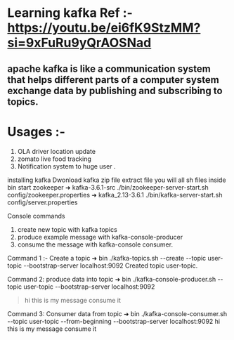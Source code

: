 # Learning kafka Ref :- https://youtu.be/ei6fK9StzMM?si=9xFuRu9yQrAOSNad
## apache kafka is like a communication system that helps different parts of a computer system exchange data by publishing and subscribing to topics.
# Usages :- 
1. OLA driver location update 
2. zomato live  food tracking 
3. Notification system to huge user . 




installing kafka 
Dwonload kafka zip file 
extract file
you will all sh files inside bin 
start zookeeper 
➜  kafka-3.6.1-src ./bin/zookeeper-server-start.sh config/zookeeper.properties
➜  kafka_2.13-3.6.1 ./bin/kafka-server-start.sh config/server.properties

Console commands 
1. create new topic with kafka topics 
2. produce example message with kafka-console-producer
3. consume the message with kafka-console consumer.

Command 1 :- Create a topic 
➜  bin ./kafka-topics.sh --create --topic user-topic --bootstrap-server localhost:9092
Created topic user-topic.

Command 2: produce data into topic
➜  bin ./kafka-console-producer.sh --topic user-topic --bootstrap-server localhost:9092
>hi
>this is my message
>consume it

Command 3: Consumer data from topic
➜  bin ./kafka-console-consumer.sh  --topic user-topic --from-beginning --bootstrap-server localhost:9092
hi
this is my message
consume it